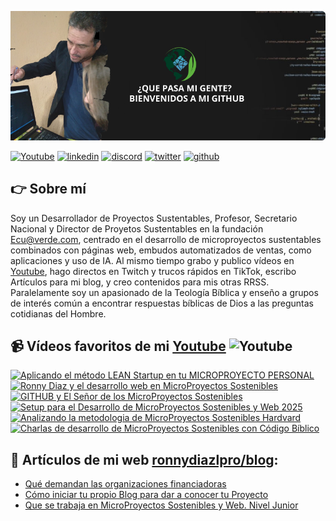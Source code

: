 
[![Header](https://github.com/ronnydiazloppro/ronnydiazlpro/blob/main/banner%20github.png "Header")](https://www.youtube.com/channel/UC19BC9ec0iLs1e_XgOdYo8g)


[![Youtube](https://img.shields.io/static/v1?label=&message=youtube&color=FF0000&logo=youtube&logoColor=white&style=for-the-badge)](https://www.youtube.com/channel/UC19BC9ec0iLs1e_XgOdYo8g)
[![linkedin](https://img.shields.io/static/v1?label=&message=linkedin&color=0e76a8&logo=linkedin&logoColor=white&style=for-the-badge)](https://www.linkedin.com/in/ronny-diaz-lopez-888983311/)
[![discord](https://img.shields.io/static/v1?label=&message=discord&color=7289da&logo=discord&logoColor=white&style=for-the-badge)](https://discord.com/channels/1378033658190889092/1378034247641727139)
[![twitter](https://img.shields.io/static/v1?label=&message=twitter&color=1DA1F2&logo=twitter&logoColor=white&style=for-the-badge)](https://x.com/sevimed1737051)
[![github](https://img.shields.io/static/v1?label=&message=github&color=171515&logo=github&logoColor=white&style=for-the-badge)](https://github.com/ronnydiazloppro)


## 👉 Sobre mí
Soy un Desarrollador de Proyectos Sustentables, Profesor, Secretario Nacional y Director de Proyetos Sustentables en la fundación Ecu@verde.com, centrado en el desarrollo de microproyectos sustentables combinados con páginas web, embudos automatizados de ventas, como aplicaciones y uso de IA. Al mismo tiempo grabo y publico vídeos en [Youtube](https://www.youtube.com/channel/UC19BC9ec0iLs1e_XgOdYo8g), hago directos en Twitch y trucos rápidos en TikTok, escribo Artículos para mi blog, y creo contenidos para mis otras RRSS. Paralelamente soy un apasionado de la Teología Bíblica y enseño a grupos de interés común a encontrar respuestas bíblicas de Dios a las preguntas cotidianas del Hombre.


## 📹 Vídeos favoritos de mi [Youtube](https://www.youtube.com/channel/UC19BC9ec0iLs1e_XgOdYo8g) ![Youtube](https://img.shields.io/youtube/channel/subscribers/UC3iVwWjDFlcMW4NPVfS3-NA)
<a href='https://www.youtube.com/watch?v=j6RZqCe4hTs' title="Aplicando el método LEAN Startup en tu MICROPROYECTO PERSONAL - ver en Youtube" target='_blank'>
  <img width='32%'  src='https://i3.ytimg.com/vi/j6RZqCe4hTs/maxresdefault.jpg' alt='Aplicando el método LEAN Startup en tu MICROPROYECTO PERSONAL' />
</a>
<a href='https://www.youtube.com/watch?v=1hDGvWJXzqM' title="Ronny Diaz y el desarrollo web en MicroProyectos Sostenibles - ver en Youtube" target='_blank'>
  <img width='32%'  src='https://i3.ytimg.com/vi/1hDGvWJXzqM/maxresdefault.jpg' alt='Ronny Diaz y el desarrollo web en MicroProyectos Sostenibles' />
</a>
<a href='https://www.youtube.com/watch?v=GC_V4NeWbOs' title="GITHUB y El Señor de los MicroProyectos Sostenibles - ver en Youtube" target='_blank'>
  <img width='32%' src='https://img.youtube.com/vi/GC_V4NeWbOs/maxresdefault.jpg' alt='GITHUB y El Señor de los MicroProyectos Sostenibles' />
</a>
<a href='https://www.youtube.com/watch?v=-chk3tKvNLI' title="Setup para el Desarrollo de MicroProyectos Sostenibles y Web 2025 - ver en Youtube" target='_blank'>
  <img width='32%' src='https://img.youtube.com/vi/-chk3tKvNLI/maxresdefault.jpg' alt='Setup para el Desarrollo de MicroProyectos Sostenibles y Web 2025' />
</a>
<a href='https://www.youtube.com/watch?v=WCUASu4V258' title="Analizando la metodologia de MicroProyectos Sostenibles Hardvard - ver en Youtube" target='_blank'>
  <img width='32%' src='https://i3.ytimg.com/vi/WCUASu4V258/maxresdefault.jpg' alt='Analizando la metodologia de MicroProyectos Sostenibles Hardvard' />
</a>
<a href='https://www.youtube.com/watch?v=P51PMs0sKys' title="Charlas de desarrollo de MicroProyectos Sostenibles con Código Bíblico - ver en Youtube" target='_blank'>
  <img width='32%' src='https://i3.ytimg.com/vi/P51PMs0sKys/maxresdefault.jpg' alt='Charlas de desarrollo de MicroProyectos Sostenibles con Código Bíblico' />
</a>


## 📝 Artículos de mi web [ronnydiazlpro/blog](https://ronnydiazlpro/blog/):
- [Qué demandan las organizaciones financiadoras](https://eduardofierro.pro/blog/https://eduardofierro.pro/blog/que-demandan-las-empresas/)
- [Cómo iniciar tu propio Blog para dar a conocer tu Proyecto](https://ronnydiazlpro/blog/como-iniciar-tu-propio-blog/)
- [Que se trabaja en MicroProyectos Sostenibles y Web. Nivel Junior](https://eduardofierro.pro/blog/que-se-trabaja-en-programacion-web/)
